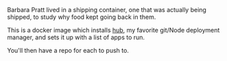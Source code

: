 Barbara Pratt lived in a shipping container, one that was actually being shipped, to study why food kept going back in them.

This is a docker image which installs [hub](https://www.npmjs.com/package/pod), my favorite git/Node deployment manager, and sets it up with a list of apps to run.

You'll then have a repo for each to push to.

